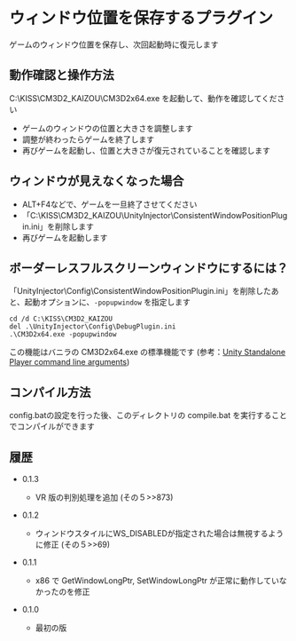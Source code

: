 ﻿# ウィンドウ位置を保存するプラグイン

ゲームのウィンドウ位置を保存し、次回起動時に復元します


## 動作確認と操作方法

C:\KISS\CM3D2_KAIZOU\CM3D2x64.exe を起動して、動作を確認してください

 - ゲームのウィンドウの位置と大きさを調整します
 - 調整が終わったらゲームを終了します
 - 再びゲームを起動し、位置と大きさが復元されていることを確認します


## ウィンドウが見えなくなった場合

 - ALT+F4などで、ゲームを一旦終了させてください
 - 「C:\KISS\CM3D2_KAIZOU\UnityInjector\ConsistentWindowPositionPlugin.ini」を削除します
 - 再びゲームを起動します


## ボーダーレスフルスクリーンウィンドウにするには？

「UnityInjector\Config\ConsistentWindowPositionPlugin.ini」を削除したあと、起動オプションに、`-popupwindow` を指定します

```
cd /d C:\KISS\CM3D2_KAIZOU
del .\UnityInjector\Config\DebugPlugin.ini
.\CM3D2x64.exe -popupwindow
```

この機能はバニラの CM3D2x64.exe の標準機能です (参考：[Unity Standalone Player command line arguments](http://docs.unity3d.com/Manual/CommandLineArguments.html))


## コンパイル方法

config.batの設定を行った後、このディレクトリの compile.bat を実行することでコンパイルができます


## 履歴

 - 0.1.3
   - VR 版の判別処理を追加 (その５>>873)

 - 0.1.2
   - ウィンドウスタイルにWS_DISABLEDが指定された場合は無視するように修正 (その５>>69)

 - 0.1.1
   - x86 で GetWindowLongPtr, SetWindowLongPtr が正常に動作していなかったのを修正

 - 0.1.0
   - 最初の版
